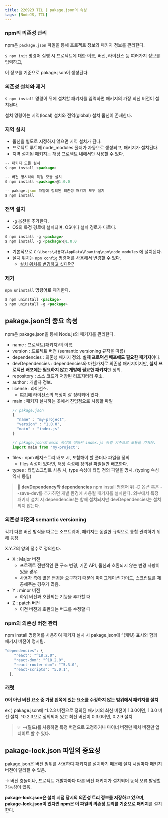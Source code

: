 ```yaml
---
title: 220923 TIL | pakage.json의 속성
tags: [NodeJS, TIL]
---
```


### npm의 의존성 관리

npm은 `package.json` 파일을 통해 프로젝트 정보와 패키지 정보를 관리한다.

`$ npm init` 명령어 실행 시 프로젝트에 대한 이름, 버전, 라이선스 등 여러가지 정보를 입력하고,

이 정보를 기준으로 pakage.json이 생성된다.

### 의존성 설치와 제거

`$ npm install` 명령어 뒤에 설치할 패키지를 입력하면 패키지의 가장 최신 버전이 설치된다.

설치 명령어는 지역(local) 설치와 전역(global) 설치 옵션이 존재한다.

### **지역 설치**

- 옵션을 별도로 지정하지 않으면 지역 설치가 된다.
- 프로젝트 루트에 node_modules 폴더가 자동으로 생성되고, 패키지가 설치된다.
- 지역 설치된 패키지는 해당 프로젝트 내에서만 사용할 수 있다.

```jsx
-- 패키지 모듈 설치
$ npm install <package>

-- 버전 명시하여 특정 모듈 설치
$ npm install <package>@1.0.0

-- pakage.json 파일에 정의된 의존성 패키지 모두 설치
$ npm install
```

### 전역 설치

- `-g` 옵션을 추가한다.
- OS의 특정 경로에 설치되며, OS마다 설치 경로가 다르다.

```jsx
$ npm install -g <package>
$ npm install -g <package>@1.0.0
```

- 기본적으로 `C:\Users\사용자\AppData\Roaming\npm\node_modules` 에 설치된다.
- 설치 위치는 `npm config` 명령어를 사용해서 변경할 수 있다.
  - [설치 위치를 변경하고 싶다면?](https://www.davidyardy.com/blog/change-default-global-installation-directory-for-nodejs-on-windows/)

### 제거

`npm uninstall` 명령어로 제거한다.

```jsx
$ npm uninstall <package>
$ npm uninstall -g <package>
```

## pakage.json의 중요 속성

npm은 pakage.json을 통해 Node.js의 패키지를 관리한다.

- name : 프로젝트(패키지)의 이름.
- version : 프로젝트 버전 (semantic versioning 규칙을 따름)
- dependencies : 의존성 패키지 정의. **실제 프로덕션 배포에도 필요한 패키지**이다.
- devDependencies : dependencies와 마찬가지로 의존성 패키지이지만, **실제 프로덕션 배포에는 필요하지 않고 개발에 필요한 패키지**만 정의.
- repository : 소스 코드가 저장된 리포지터리 주소.
- author : 개발자 정보.
- license : 라이선스.
  - [여기](https://olis.or.kr/)에 라이선스의 특징이 잘 정리되어 있다.
- main : 패키지 설치하는 곳에서 진입점으로 사용할 파일
  ```jsx
  // pakage.json
  {
  	"name" : "my-project",
  	"version" : "1.0.0",
  	"main" : "index.js"
  }

  // pakage.json의 main 속성에 정의된 index.js 파일 기준으로 모듈을 가져옴.
  import main from 'my-project';
  ```
- files : npm 레지스트리 배포 시, 포함해야 할 폴더나 파일을 정의
  - files 속성이 있다면, 해당 속성에 정의된 파일들만 배포한다.
- types : 타입스크립트 사용 시, type 속성에 타입 정의 파일을 명시. (typing 속성 역시 동일)

> 🍳 **devDependency와 dependencies**
> npm install 명령어 뒤 -D 옵션 혹은 --save-dev를 추가하면 개발 환경에 사용될 패키지를 설치한다.
> 외부에서 특정 패키지 설치 시 dependencies는 함께 설치되지만 devDependencies는 설치되지 않는다.

### 의존성 버전과 semantic versioning

각기 다른 버전 방식을 따르는 소프트웨어, 패키지는 동일한 규칙으로 통합 관리하기 위해 등장

X.Y.Z의 양의 정수로 정의한다.

- X : Major 버전
  - 프로젝트 전반적인 큰 구조 변경, 기존 API, 옵션과 호환되지 않는 변경 사항이 있을 경우.
  - 사용자 측에 많은 변경을 요구하기 때문에 마이그레이션 가이드, 스크립트를 제공해주는 경우가 많음.
- Y : minor 버전
  - 하위 버전과 호환되는 기능을 추가할 때
- Z : patch 버전
  - 이전 버전과 호환되는 버그를 수정할 때

### npm의 의존성 버전 관리

npm install 명령어를 사용하여 패키지 설치 시 pakage.json에 ^(캐럿) 표시와 함께 패키지 버전이 명시됨.

```jsx
"dependencies": {
    "react": "^18.2.0",
    "react-dom": "^18.2.0",
    "react-router-dom": "^5.3.0",
    "react-scripts": "5.0.1",
  },
```

### 캐럿

**0이 아닌 버전 요소 중 가장 왼쪽에 있는 요소를 수정하지 않는 범위에서 패키지를 설치**

ex ) pakage.json에 ^1.2.3 버전으로 정의된 패키지의 최신 버전이 1.3.0이면, 1.3.0 버전 설치.
^0.2.3으로 정의되어 있고 최신 버전이 0.3.0이면, 0.2.9 설치

> 💡  **~(틸드)를 사용하면 특정 버전으로 고정하거나 마이너 버전만 패치 버전만 업데이트 할 수 있다.**

## pakage-lock.json 파일의 중요성

pakage.json은 버전 범위를 사용하여 패키지를 설치하기 때문에 설치 시점마다 패키지 버전이 달라질 수 있음.

→ 버전 충돌이나, 프로젝트 개발자마다 다른 버전 패키지가 설치되어 동작 오류 발생할 가능성이 있음.

**pakage-lock.json은 설치 시점 당시의 의존성 트리 정보를 저장하고 있으며, pakage-lock.json이 있다면 npm은 이 파일의 의존성 트리를 기준으로 패키지**를 설치한다.